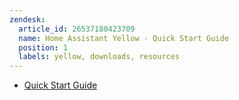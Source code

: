 ```yaml
---
zendesk:
  article_id: 26537180423709
  name: Home Assistant Yellow - Quick Start Guide
  position: 1
  labels: yellow, downloads, resources
---
```


- [Quick Start Guide](/static/docs/yellow/Yellow_Quick-Start-Guide-v2-0.pdf)

